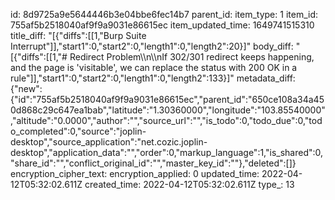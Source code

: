 id: 8d9725a9e5644446b3e04bbe6fec14b7
parent_id: 
item_type: 1
item_id: 755af5b2518040af9f9a9031e86615ec
item_updated_time: 1649741515310
title_diff: "[{\"diffs\":[[1,\"Burp Suite Interrupt\"]],\"start1\":0,\"start2\":0,\"length1\":0,\"length2\":20}]"
body_diff: "[{\"diffs\":[[1,\"# Redirect Problem\\\n\\\nIf 302/301 redirect keeps happening, and the page is 'visitable', we can replace the status with 200 OK in a rule\"]],\"start1\":0,\"start2\":0,\"length1\":0,\"length2\":133}]"
metadata_diff: {"new":{"id":"755af5b2518040af9f9a9031e86615ec","parent_id":"650ce108a34a450d868c29c647ea1bab","latitude":"1.30360000","longitude":"103.85540000","altitude":"0.0000","author":"","source_url":"","is_todo":0,"todo_due":0,"todo_completed":0,"source":"joplin-desktop","source_application":"net.cozic.joplin-desktop","application_data":"","order":0,"markup_language":1,"is_shared":0,"share_id":"","conflict_original_id":"","master_key_id":""},"deleted":[]}
encryption_cipher_text: 
encryption_applied: 0
updated_time: 2022-04-12T05:32:02.611Z
created_time: 2022-04-12T05:32:02.611Z
type_: 13